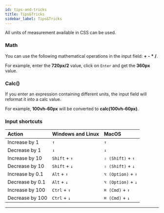 ```yaml
---
id: tips-and-tricks
title: Tips&Tricks
sidebar_label: Tips&Tricks
---
```


All units of measurement available in CSS can be used.

### Math

You can use the following mathematical operations in the input field: **+** **-** **\*** **/**.

For example, enter the **720px/2** value, click on `Enter` and get the **360px** value.

### Calc()

If you enter an expression containing different units, the input field will reformat it into a calc value.

For example, **100vh-60px** will be converted to **calc(100vh-60px)**.

### Input shortcuts

| Action          | Windows and Linux | MacOS              |
| :-------------- | :---------------- | :----------------- |
| Increase by 1   | `↑`               | `↑`                |
| Decrease by 1   | `↓`               | `↓`                |
| Increase by 10  | `Shift` + `↑`     | `⇧ (Shift)` + `↑`  |
| Decrease by 10  | `Shift` + `↓`     | `⇧ (Shift)` + `↓`  |
| Increase by 0.1 | `Alt` + `↑`       | `⌥ (Option)` + `↑` |
| Decrease by 0.1 | `Alt` + `↓`       | `⌥ (Option)` + `↓` |
| Increase by 100 | `Ctrl` + `↑`      | `⌘ (Cmd)` + `↑`    |
| Decrease by 100 | `Ctrl` + `↓`      | `⌘ (Cmd)` + `↓`    |

---
